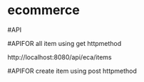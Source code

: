 # ecommerce

#API

#APIFOR all item using get httpmethod

http://localhost:8080/api/eca/items

#APIFOR create item using post httpmethod
